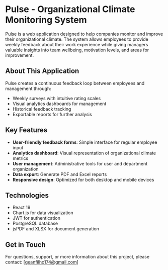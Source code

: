 # Pulse - Organizational Climate Monitoring System

Pulse is a web application designed to help companies monitor and improve their organizational climate. The system allows employees to provide weekly feedback about their work experience while giving managers valuable insights into team wellbeing, motivation levels, and areas for improvement.

## About This Application

Pulse creates a continuous feedback loop between employees and management through:

- Weekly surveys with intuitive rating scales
- Visual analytics dashboards for management
- Historical feedback tracking
- Exportable reports for further analysis

## Key Features

- **User-friendly feedback forms**: Simple interface for regular employee input
- **Analytics dashboard**: Visual representation of organizational climate metrics
- **User management**: Administrative tools for user and department organization
- **Data export**: Generate PDF and Excel reports
- **Responsive design**: Optimized for both desktop and mobile devices

## Technologies

- React 19
- Chart.js for data visualization
- JWT for authentication
- PostgreSQL database
- jsPDF and XLSX for document generation

## Get in Touch

For questions, support, or more information about this project, please contact:
[geanfilho174@gmail.com]
